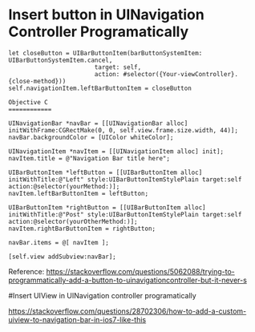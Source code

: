 # Insert button in UINavigation Controller Programatically

```
let closeButton = UIBarButtonItem(barButtonSystemItem: UIBarButtonSystemItem.cancel,
                        target: self,
                        action: #selector({Your-viewController}.{close-method}))
self.navigationItem.leftBarButtonItem = closeButton

Objective C
============

UINavigationBar *navBar = [[UINavigationBar alloc] initWithFrame:CGRectMake(0, 0, self.view.frame.size.width, 44)];
navBar.backgroundColor = [UIColor whiteColor];

UINavigationItem *navItem = [[UINavigationItem alloc] init];
navItem.title = @"Navigation Bar title here";

UIBarButtonItem *leftButton = [[UIBarButtonItem alloc] initWithTitle:@"Left" style:UIBarButtonItemStylePlain target:self action:@selector(yourMethod:)];
navItem.leftBarButtonItem = leftButton;

UIBarButtonItem *rightButton = [[UIBarButtonItem alloc] initWithTitle:@"Post" style:UIBarButtonItemStylePlain target:self action:@selector(yourOtherMethod:)];
navItem.rightBarButtonItem = rightButton;

navBar.items = @[ navItem ];

[self.view addSubview:navBar];

```
Reference:
https://stackoverflow.com/questions/5062088/trying-to-programmatically-add-a-button-to-uinavigationcontroller-but-it-never-s

#Insert UIView in UINavigation controller programatically

https://stackoverflow.com/questions/28702306/how-to-add-a-custom-uiview-to-navigation-bar-in-ios7-like-this
